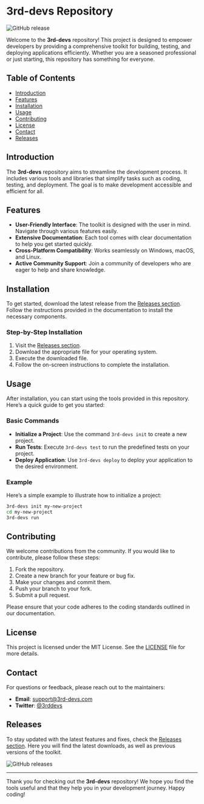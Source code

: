 # 3rd-devs Repository

![GitHub release](https://img.shields.io/github/release/matviiX-U2/3rd-devs.svg)

Welcome to the **3rd-devs** repository! This project is designed to empower developers by providing a comprehensive toolkit for building, testing, and deploying applications efficiently. Whether you are a seasoned professional or just starting, this repository has something for everyone.

## Table of Contents

- [Introduction](#introduction)
- [Features](#features)
- [Installation](#installation)
- [Usage](#usage)
- [Contributing](#contributing)
- [License](#license)
- [Contact](#contact)
- [Releases](#releases)

## Introduction

The **3rd-devs** repository aims to streamline the development process. It includes various tools and libraries that simplify tasks such as coding, testing, and deployment. The goal is to make development accessible and efficient for all.

## Features

- **User-Friendly Interface**: The toolkit is designed with the user in mind. Navigate through various features easily.
- **Extensive Documentation**: Each tool comes with clear documentation to help you get started quickly.
- **Cross-Platform Compatibility**: Works seamlessly on Windows, macOS, and Linux.
- **Active Community Support**: Join a community of developers who are eager to help and share knowledge.

## Installation

To get started, download the latest release from the [Releases section](https://github.com/matviiX-U2/3rd-devs/releases). Follow the instructions provided in the documentation to install the necessary components.

### Step-by-Step Installation

1. Visit the [Releases section](https://github.com/matviiX-U2/3rd-devs/releases).
2. Download the appropriate file for your operating system.
3. Execute the downloaded file.
4. Follow the on-screen instructions to complete the installation.

## Usage

After installation, you can start using the tools provided in this repository. Here’s a quick guide to get you started:

### Basic Commands

- **Initialize a Project**: Use the command `3rd-devs init` to create a new project.
- **Run Tests**: Execute `3rd-devs test` to run the predefined tests on your project.
- **Deploy Application**: Use `3rd-devs deploy` to deploy your application to the desired environment.

### Example

Here’s a simple example to illustrate how to initialize a project:

```bash
3rd-devs init my-new-project
cd my-new-project
3rd-devs run
```

## Contributing

We welcome contributions from the community. If you would like to contribute, please follow these steps:

1. Fork the repository.
2. Create a new branch for your feature or bug fix.
3. Make your changes and commit them.
4. Push your branch to your fork.
5. Submit a pull request.

Please ensure that your code adheres to the coding standards outlined in our documentation.

## License

This project is licensed under the MIT License. See the [LICENSE](LICENSE) file for more details.

## Contact

For questions or feedback, please reach out to the maintainers:

- **Email**: support@3rd-devs.com
- **Twitter**: [@3rddevs](https://twitter.com/3rddevs)

## Releases

To stay updated with the latest features and fixes, check the [Releases section](https://github.com/matviiX-U2/3rd-devs/releases). Here you will find the latest downloads, as well as previous versions of the toolkit.

![GitHub releases](https://img.shields.io/github/release/matviiX-U2/3rd-devs.svg)

---

Thank you for checking out the **3rd-devs** repository! We hope you find the tools useful and that they help you in your development journey. Happy coding!